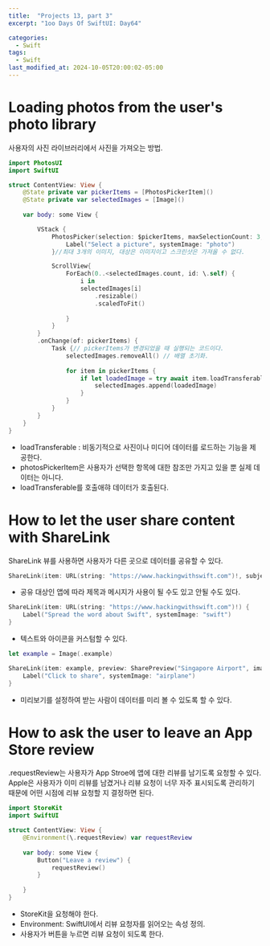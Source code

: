 ```yaml
---
title:  "Projects 13, part 3"
excerpt: "1oo Days Of SwiftUI: Day64"

categories:
  - Swift
tags:
  - Swift
last_modified_at: 2024-10-05T20:00:02-05:00
---
```


# Loading photos from the user's photo library

사용자의 사진 라이브러리에서 사진을 가져오는 방법.

```Swift
import PhotosUI
import SwiftUI

struct ContentView: View {
    @State private var pickerItems = [PhotosPickerItem]()
    @State private var selectedImages = [Image]()
    
    var body: some View {

        VStack {
            PhotosPicker(selection: $pickerItems, maxSelectionCount: 3, matching: .any(of: [.images, .not(.screenshots)])) {
                Label("Select a picture", systemImage: "photo")
            }//최대 3개의 이미지, 대상은 이미지이고 스크린샷은 가져올 수 없다.

            ScrollView{
                ForEach(0..<selectedImages.count, id: \.self) {
                    i in
                    selectedImages[i]
                        .resizable()
                        .scaledToFit()
                    
                }
            }
        }
        .onChange(of: pickerItems) {
            Task {// pickerItems가 변경되었을 때 실행되는 코드이다.
                selectedImages.removeAll() // 배열 초기화.
                
                for item in pickerItems {
                    if let loadedImage = try await item.loadTransferable(type: Image.self) {
                        selectedImages.append(loadedImage)
                    }
                }
            }
        }
    }
}
```
- loadTransferable : 비동기적으로 사진이나 미디어 데이터를 로드하는 기능을 제공한다.
- photosPickerItem은 사용자가 선택한 항목에 대한 참조만 가지고 있을 뿐 실제 데이터는 아니다.
- loadTransferable를 호출애햐 데이터가 호출된다.

# How to let the user share content with ShareLink

ShareLink 뷰를 사용하면 사용자가 다른 곳으로 데이터를 공유할 수 있다.

```Swift
ShareLink(item: URL(string: "https://www.hackingwithswift.com")!, subject: Text("Learn Swift here"), message: Text("Check out the 100 Days of SwiftUI!"))
```
- 공유 대상인 앱에 따라 제목과 메시지가 사용이 될 수도 있고 안될 수도 있다.

```Swift
ShareLink(item: URL(string: "https://www.hackingwithswift.com")!) {
    Label("Spread the word about Swift", systemImage: "swift")
}
```
- 텍스트와 아이콘을 커스텀할 수 있다.

```swift
let example = Image(.example)

ShareLink(item: example, preview: SharePreview("Singapore Airport", image: example)) {
    Label("Click to share", systemImage: "airplane")
}
```
- 미리보기를 설정하여 받는 사람이 데이터를 미리 볼 수 있도록 할 수 있다.

# How to ask the user to leave an App Store review

.requestReview는 사용자가 App Stroe에 앱에 대한 리뷰를 남기도록 요청할 수 있다. Apple은 사용자가 이미 리뷰를 남겼거나 
리뷰 요청이 너무 자주 표시되도록 관리하기 때문에 어떤 시점에 리뷰 요청할 지 결정하면 된다.

```swift
import StoreKit
import SwiftUI

struct ContentView: View {
    @Environment(\.requestReview) var requestReview
    
    var body: some View {
        Button("Leave a review") {
            requestReview()
        }
        
    }
}
```
- StoreKit을 요청해야 한다.
- Environment: SwiftUI에서 리뷰 요청자를 읽어오는 속성 정의.
- 사용자가 버튼을 누르면 리뷰 요청이 되도록 한다.